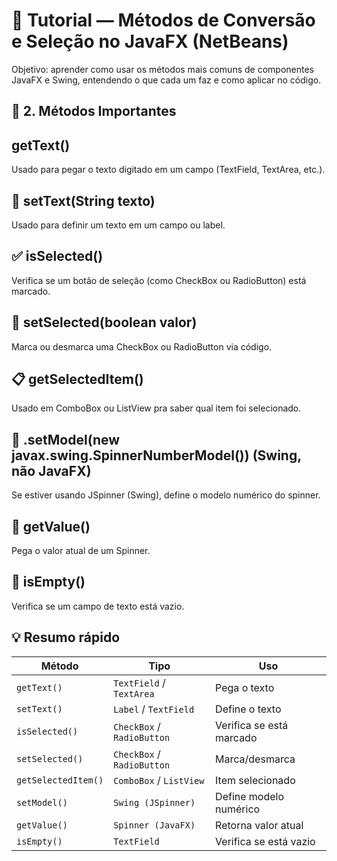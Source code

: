 # 🧭 Tutorial — Métodos de Conversão e Seleção no JavaFX (NetBeans)

Objetivo: aprender como usar os métodos mais comuns de componentes JavaFX e Swing, entendendo o que cada um faz e como aplicar no código.

## 🧩 2. Métodos Importantes

## getText()

Usado para pegar o texto digitado em um campo (TextField, TextArea, etc.).

## 🎯 setText(String texto)

Usado para definir um texto em um campo ou label.

## ✅ isSelected()

Verifica se um botão de seleção (como CheckBox ou RadioButton) está marcado.

## 🔘 setSelected(boolean valor)

Marca ou desmarca uma CheckBox ou RadioButton via código.

## 📋 getSelectedItem()

Usado em ComboBox ou ListView pra saber qual item foi selecionado.

## 🔢 .setModel(new javax.swing.SpinnerNumberModel()) (Swing, não JavaFX)

Se estiver usando JSpinner (Swing), define o modelo numérico do spinner.

## 💬 getValue()

Pega o valor atual de um Spinner.

## 🚫 isEmpty()

Verifica se um campo de texto está vazio.

## 💡 Resumo rápido

| Método           | Tipo                      | Uso                          |
|------------------|---------------------------|-------------------------------|
| `getText()`      | `TextField` / `TextArea`  | Pega o texto                  |
| `setText()`      | `Label` / `TextField`     | Define o texto                |
| `isSelected()`   | `CheckBox` / `RadioButton`| Verifica se está marcado      |
| `setSelected()`  | `CheckBox` / `RadioButton`| Marca/desmarca                |
| `getSelectedItem()` | `ComboBox` / `ListView`| Item selecionado              |
| `setModel()`     | `Swing (JSpinner)`        | Define modelo numérico        |
| `getValue()`     | `Spinner (JavaFX)`        | Retorna valor atual           |
| `isEmpty()`      | `TextField`               | Verifica se está vazio        |

